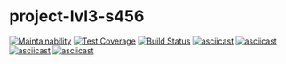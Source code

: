 # project-lvl3-s456
[![Maintainability](https://api.codeclimate.com/v1/badges/d4c2fc245886a968abf1/maintainability)](https://codeclimate.com/github/egupsv/project-lvl3-s456/maintainability)
[![Test Coverage](https://api.codeclimate.com/v1/badges/d4c2fc245886a968abf1/test_coverage)](https://codeclimate.com/github/egupsv/project-lvl3-s456/test_coverage)
[![Build Status](https://travis-ci.org/egupsv/project-lvl3-s456.svg?branch=master)](https://travis-ci.org/egupsv/project-lvl3-s456)
[![asciicast](https://asciinema.org/a/5zNWGVHLnSF0QI9UeDdXTqaaf.svg)](https://asciinema.org/a/5zNWGVHLnSF0QI9UeDdXTqaaf)
[![asciicast](https://asciinema.org/a/NeNS1EXXUu1BRhZ59vNyc5rjp.svg)](https://asciinema.org/a/NeNS1EXXUu1BRhZ59vNyc5rjp)
[![asciicast](https://asciinema.org/a/392yqHuMlQjR3j0lcd68ibzWD.svg)](https://asciinema.org/a/392yqHuMlQjR3j0lcd68ibzWD)
[![asciicast](https://asciinema.org/a/f6gqo3cYqBEilJEyIXeEghCTv.svg)](https://asciinema.org/a/f6gqo3cYqBEilJEyIXeEghCTv)